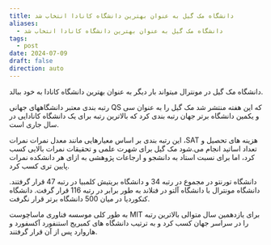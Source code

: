 ```yaml
---
title: دانشگاه مک گیل به عنوان بهترین دانشگاه کانادا انتخاب شد
aliases:
  - دانشگاه مک گیل به عنوان بهترین دانشگاه کانادا انتخاب شد
tags:
  - post
date: 2024-07-09
draft: false
direction: auto
---
```


دانشگاه مک گیل در مونترال میتواند بار دیگر به عنوان بهترین دانشگاه کانادا به خود ببالد. 

رتبه بندی معتبر دانشگاههای جهانی QS که این هفته منتشر شد مک گیل را به عنوان سی و یکمین دانشگاه برتر جهان رتبه بندی کرد که بالاترین رتبه برای یک دانشگاه کانادایی در سال جاری است. 

این رتبه بندی بر اساس معیارهایی مانند معدل نمرات نمرات ،SAT هزینه های تحصیل و تعداد اساتید انجام می.شود مک گیل برای شهرت علمی و تحقیقات نمرات بالایی کسب کرد، اما برای نسبت استاد به دانشجو و ارجاعات پژوهشی به ازای هر دانشکده نمرات پایین تری کسب کرد.

دانشگاه تورنتو در مجموع در رتبه 34 و دانشگاه بریتیش کلمبیا در رتبه 47 قرار گرفتند. دانشگاه مونترال با دانشگاه آلتو در فنلاند به طور برابر در رتبه 116 قرار گرفت. دانشگاه کنکوردیا در میان 500 دانشگاه برتر قرار نگرفت.

به طور کلی موسسه فناوری ماساچوست MIT برای یازدهمین سال متوالى بالاترین رتبه را در سراسر جهان کسب کرد و به ترتیب دانشگاه های کمبریج استنفورد آکسفورد و هاروارد پس از آن قرار گرفتند. 

